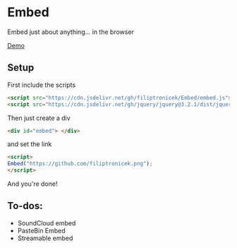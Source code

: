 # Embed
Embed just about anything... in the browser

[Demo](https://embed.filiptronicek.now.sh/)

## Setup

First include the scripts
```html
<script src="https://cdn.jsdelivr.net/gh/filiptronicek/Embed/embed.js"> </script>
<script src="https://cdn.jsdelivr.net/gh/jquery/jquery@3.2.1/dist/jquery.min.js"> </script>
```

Then just create a div
```html
<div id="embed"> </div>
```
and set the link
```html
<script> 
Embed("https://github.com/filiptronicek.png");
</script>
```
And you're done!


## To-dos:
* SoundCloud embed
* PasteBin Embed
* Streamable embed
